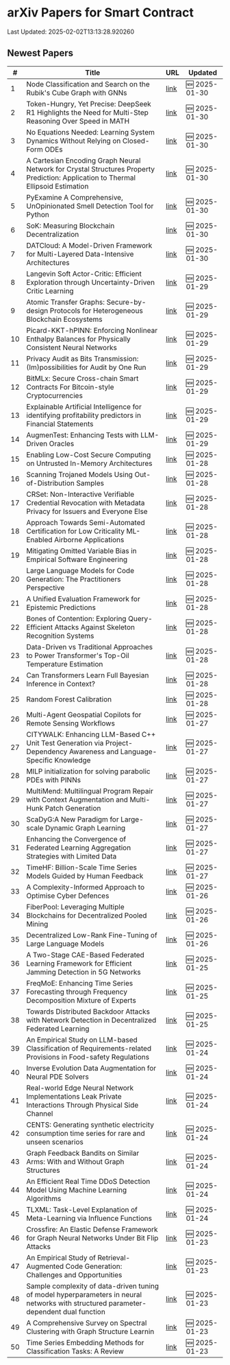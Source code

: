 # arXiv Papers for Smart Contract

Last Updated: 2025-02-02T13:13:28.920260

## Newest Papers

|\#|Title|URL|Updated|
|---|---|---|---|
|1|Node Classification and Search on the Rubik's Cube Graph with GNNs|[link](http://arxiv.org/abs/2501.18580v1)|🆕 2025-01-30|
|2|Token-Hungry, Yet Precise: DeepSeek R1 Highlights the Need for Multi-Step Reasoning Over Speed in MATH|[link](http://arxiv.org/abs/2501.18576v1)|🆕 2025-01-30|
|3|No Equations Needed: Learning System Dynamics Without Relying on Closed-Form ODEs|[link](http://arxiv.org/abs/2501.18563v1)|🆕 2025-01-30|
|4|A Cartesian Encoding Graph Neural Network for Crystal Structures Property Prediction: Application to Thermal Ellipsoid Estimation|[link](http://arxiv.org/abs/2501.18369v1)|🆕 2025-01-30|
|5|PyExamine A Comprehensive, UnOpinionated Smell Detection Tool for Python|[link](http://arxiv.org/abs/2501.18327v1)|🆕 2025-01-30|
|6|SoK: Measuring Blockchain Decentralization|[link](http://arxiv.org/abs/2501.18279v1)|🆕 2025-01-30|
|7|DATCloud: A Model-Driven Framework for Multi-Layered Data-Intensive Architectures|[link](http://arxiv.org/abs/2501.18257v1)|🆕 2025-01-30|
|8|Langevin Soft Actor-Critic: Efficient Exploration through Uncertainty-Driven Critic Learning|[link](http://arxiv.org/abs/2501.17827v1)|🆕 2025-01-29|
|9|Atomic Transfer Graphs: Secure-by-design Protocols for Heterogeneous Blockchain Ecosystems|[link](http://arxiv.org/abs/2501.17786v1)|🆕 2025-01-29|
|10|Picard-KKT-hPINN: Enforcing Nonlinear Enthalpy Balances for Physically Consistent Neural Networks|[link](http://arxiv.org/abs/2501.17782v1)|🆕 2025-01-29|
|11|Privacy Audit as Bits Transmission: (Im)possibilities for Audit by One Run|[link](http://arxiv.org/abs/2501.17750v1)|🆕 2025-01-29|
|12|BitMLx: Secure Cross-chain Smart Contracts For Bitcoin-style Cryptocurrencies|[link](http://arxiv.org/abs/2501.17733v1)|🆕 2025-01-29|
|13|Explainable Artificial Intelligence for identifying profitability predictors in Financial Statements|[link](http://arxiv.org/abs/2501.17676v1)|🆕 2025-01-29|
|14|AugmenTest: Enhancing Tests with LLM-Driven Oracles|[link](http://arxiv.org/abs/2501.17461v1)|🆕 2025-01-29|
|15|Enabling Low-Cost Secure Computing on Untrusted In-Memory Architectures|[link](http://arxiv.org/abs/2501.17292v1)|🆕 2025-01-28|
|16|Scanning Trojaned Models Using Out-of-Distribution Samples|[link](http://arxiv.org/abs/2501.17151v1)|🆕 2025-01-28|
|17|CRSet: Non-Interactive Verifiable Credential Revocation with Metadata Privacy for Issuers and Everyone Else|[link](http://arxiv.org/abs/2501.17089v1)|🆕 2025-01-28|
|18|Approach Towards Semi-Automated Certification for Low Criticality ML-Enabled Airborne Applications|[link](http://arxiv.org/abs/2501.17028v1)|🆕 2025-01-28|
|19|Mitigating Omitted Variable Bias in Empirical Software Engineering|[link](http://arxiv.org/abs/2501.17026v1)|🆕 2025-01-28|
|20|Large Language Models for Code Generation: The Practitioners Perspective|[link](http://arxiv.org/abs/2501.16998v1)|🆕 2025-01-28|
|21|A Unified Evaluation Framework for Epistemic Predictions|[link](http://arxiv.org/abs/2501.16912v1)|🆕 2025-01-28|
|22|Bones of Contention: Exploring Query-Efficient Attacks Against Skeleton Recognition Systems|[link](http://arxiv.org/abs/2501.16843v1)|🆕 2025-01-28|
|23|Data-Driven vs Traditional Approaches to Power Transformer's Top-Oil Temperature Estimation|[link](http://arxiv.org/abs/2501.16831v1)|🆕 2025-01-28|
|24|Can Transformers Learn Full Bayesian Inference in Context?|[link](http://arxiv.org/abs/2501.16825v1)|🆕 2025-01-28|
|25|Random Forest Calibration|[link](http://arxiv.org/abs/2501.16756v1)|🆕 2025-01-28|
|26|Multi-Agent Geospatial Copilots for Remote Sensing Workflows|[link](http://arxiv.org/abs/2501.16254v1)|🆕 2025-01-27|
|27|CITYWALK: Enhancing LLM-Based C++ Unit Test Generation via Project-Dependency Awareness and Language-Specific Knowledge|[link](http://arxiv.org/abs/2501.16155v1)|🆕 2025-01-27|
|28|MILP initialization for solving parabolic PDEs with PINNs|[link](http://arxiv.org/abs/2501.16153v1)|🆕 2025-01-27|
|29|MultiMend: Multilingual Program Repair with Context Augmentation and Multi-Hunk Patch Generation|[link](http://arxiv.org/abs/2501.16044v1)|🆕 2025-01-27|
|30|ScaDyG:A New Paradigm for Large-scale Dynamic Graph Learning|[link](http://arxiv.org/abs/2501.16002v1)|🆕 2025-01-27|
|31|Enhancing the Convergence of Federated Learning Aggregation Strategies with Limited Data|[link](http://arxiv.org/abs/2501.15949v1)|🆕 2025-01-27|
|32|TimeHF: Billion-Scale Time Series Models Guided by Human Feedback|[link](http://arxiv.org/abs/2501.15942v1)|🆕 2025-01-27|
|33|A Complexity-Informed Approach to Optimise Cyber Defences|[link](http://arxiv.org/abs/2501.15578v1)|🆕 2025-01-26|
|34|FiberPool: Leveraging Multiple Blockchains for Decentralized Pooled Mining|[link](http://arxiv.org/abs/2501.15459v1)|🆕 2025-01-26|
|35|Decentralized Low-Rank Fine-Tuning of Large Language Models|[link](http://arxiv.org/abs/2501.15361v1)|🆕 2025-01-26|
|36|A Two-Stage CAE-Based Federated Learning Framework for Efficient Jamming Detection in 5G Networks|[link](http://arxiv.org/abs/2501.15288v1)|🆕 2025-01-25|
|37|FreqMoE: Enhancing Time Series Forecasting through Frequency Decomposition Mixture of Experts|[link](http://arxiv.org/abs/2501.15125v1)|🆕 2025-01-25|
|38|Towards Distributed Backdoor Attacks with Network Detection in Decentralized Federated Learning|[link](http://arxiv.org/abs/2501.15005v1)|🆕 2025-01-25|
|39|An Empirical Study on LLM-based Classification of Requirements-related Provisions in Food-safety Regulations|[link](http://arxiv.org/abs/2501.14683v1)|🆕 2025-01-24|
|40|Inverse Evolution Data Augmentation for Neural PDE Solvers|[link](http://arxiv.org/abs/2501.14604v1)|🆕 2025-01-24|
|41|Real-world Edge Neural Network Implementations Leak Private Interactions Through Physical Side Channel|[link](http://arxiv.org/abs/2501.14512v1)|🆕 2025-01-24|
|42|CENTS: Generating synthetic electricity consumption time series for rare and unseen scenarios|[link](http://arxiv.org/abs/2501.14426v1)|🆕 2025-01-24|
|43|Graph Feedback Bandits on Similar Arms: With and Without Graph Structures|[link](http://arxiv.org/abs/2501.14314v1)|🆕 2025-01-24|
|44|An Efficient Real Time DDoS Detection Model Using Machine Learning Algorithms|[link](http://arxiv.org/abs/2501.14311v1)|🆕 2025-01-24|
|45|TLXML: Task-Level Explanation of Meta-Learning via Influence Functions|[link](http://arxiv.org/abs/2501.14271v1)|🆕 2025-01-24|
|46|Crossfire: An Elastic Defense Framework for Graph Neural Networks Under Bit Flip Attacks|[link](http://arxiv.org/abs/2501.13776v1)|🆕 2025-01-23|
|47|An Empirical Study of Retrieval-Augmented Code Generation: Challenges and Opportunities|[link](http://arxiv.org/abs/2501.13742v1)|🆕 2025-01-23|
|48|Sample complexity of data-driven tuning of model hyperparameters in neural networks with structured parameter-dependent dual function|[link](http://arxiv.org/abs/2501.13734v1)|🆕 2025-01-23|
|49|A Comprehensive Survey on Spectral Clustering with Graph Structure Learnin|[link](http://arxiv.org/abs/2501.13597v1)|🆕 2025-01-23|
|50|Time Series Embedding Methods for Classification Tasks: A Review|[link](http://arxiv.org/abs/2501.13392v1)|🆕 2025-01-23|
